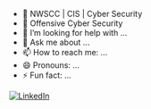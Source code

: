 







- 🌱 NWSCC | CIS | Cyber Security
- 👯 Offensive Cyber Security 
- 🤔 I’m looking for help with ...
- 💬 Ask me about ...
- 📫 How to reach me: ...
- 😄 Pronouns: ...
- ⚡ Fun fact: ...

[![LinkedIn](https://img.shields.io/badge/LinkedIn-0A66C2?style=flat-square&logo=linkedin&logoColor=white&label=&labelColor=0A66C2)](https://www.linkedin.com/in/oliviabogle2025)






